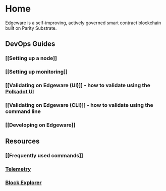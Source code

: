 # Home

Edgeware is a self-improving, actively governed smart contract blockchain built on Parity Substrate.

## DevOps Guides

### \[\[Setting up a node\]\]

### \[\[Setting up monitoring\]\]

### \[\[Validating on Edgeware \(UI\)\]\] - how to validate using the [Polkadot UI](https://polkadot.js.org/apps)

### \[\[Validating on Edgeware \(CLI\)\]\] - how to validate using the command line

### \[\[Developing on Edgeware\]\]

## Resources

### \[\[Frequently used commands\]\]

### [Telemetry](https://telemetry.polkadot.io/#/Edgeware%20Testnet)

### [Block Explorer](https://polkascan.io/pre/edgeware-testnet/dashboard)

